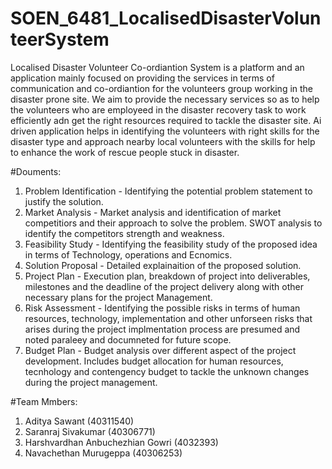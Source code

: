 # SOEN_6481_LocalisedDisasterVolunteerSystem

Localised Disaster Volunteer Co-ordiantion System is a platform and an application mainly focused on providing the services in terms of communication and co-ordiantion for the volunteers group working in the disaster prone site. We aim to provide the necessary services so as to help the volunteers who are employeed in the disaster recovery task to work efficiently adn get the right resources required to tackle the disaster site. Ai driven application helps in identifying the volunteers with right skills for the disaster type and approach nearby local volunteers with the skills for help to enhance the work of rescue people stuck in disaster.

#Douments:

1. Problem Identification - Identifying the potential problem statement to justify the solution.
2. Market Analysis - Market analysis and identification of market competitiors and their approach to solve the problem. SWOT analysis to identify the competitors strength and weakness.
3. Feasibility Study - Identifying the feasibility study of the proposed idea in terms of Technology, operations and Ecnomics.
4. Solution Proposal - Detailed explainaition of the proposed solution.
5. Project Plan - Execution plan, breakdown of project into deliverables, milestones and the deadline of the project delivery along with other necessary plans for the project Management.
6. Risk Assessment - Identifying the possible risks in terms of human resources, technology, implementation and other unforseen risks that arises during the project implmentation process are presumed and noted paraleey and documneted for future scope.
7. Budget Plan - Budget analysis over different aspect of the project development. Includes budget allocation for human resources, tecnhology and contengency budget to tackle the unknown changes during the project management.

#Team Mmbers:

1. Aditya Sawant (40311540)
2. Saranraj Sivakumar (40306771)
3. Harshvardhan Anbuchezhian Gowri (4032393)
4. Navachethan Murugeppa (40306253)
